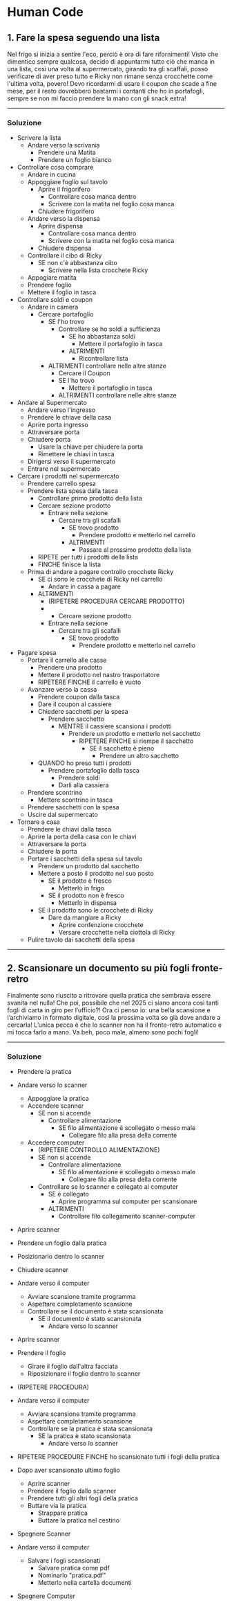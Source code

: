 # Human Code

## 1. Fare la spesa seguendo una lista

Nel frigo si inizia a sentire l'eco, perciò è ora di fare rifornimenti!
Visto che dimentico sempre qualcosa, decido di appuntarmi tutto ciò che manca in una lista, così una volta al supermercato, girando tra gli scaffali, posso verificare di aver preso tutto e Ricky non rimane senza crocchette come l'ultima volta, povero! Devo ricordarmi di usare il coupon che scade a fine mese, per il resto dovrebbero bastarmi i contanti che ho in portafogli, sempre se non mi faccio prendere la mano con gli snack extra!

---

### Soluzione

-   Scrivere la lista
    -   Andare verso la scrivania
        -   Prendere una Matita
        -   Prendere un foglio bianco
-   Controllare cosa comprare
    -   Andare in cucina
    -   Appoggiare foglio sul tavolo
        -   Aprire il frigorifero
            -   Controllare cosa manca dentro
            -   Scrivere con la matita nel foglio cosa manca
        -   Chiudere frigorifero
    -   Andare verso la dispensa
        -   Aprire dispensa
            -   Controllare cosa manca dentro
            -   Scrivere con la matita nel foglio cosa manca
        -   Chiudere dispensa
    -   Controllare il cibo di Ricky
        -   SE non c'è abbastanza cibo
            -   Scrivere nella lista crocchete Ricky
    -   Appogiare matita
    -   Prendere foglio
    -   Mettere il foglio in tasca
-   Controllare soldi e coupon
    -   Andare in camera
        -   Cercare portafoglio
            -   SE l'ho trovo
                -   Controllare se ho soldi a sufficienza
                    -   SE ho abbastanza soldi
                        -   Mettere il portafoglio in tasca
                    -   ALTRIMENTI
                        -   Ricontrollare lista
            -   ALTRIMENTI controllare nelle altre stanze
                -   Cercare il Coupon
                -   SE l'ho trovo
                    -   Mettere il portafoglio in tasca
                -   ALTRIMENTI controllare nelle altre stanze
-   Andare al Supermercato
    -   Andare verso l'ingresso
    -   Prendere le chiave della casa
    -   Aprire porta ingresso
    -   Attraversare porta
    -   Chiudere porta
        -   Usare la chiave per chiudere la porta
        -   Rimettere le chiavi in tasca
    -   Dirigersi verso il supermercato
    -   Entrare nel supermercato
-   Cercare i prodotti nel supermercato
    -   Prendere carrello spesa
    -   Prendere lista spesa dalla tasca
        -   Controllare primo prodotto della lista
        -   Cercare sezione prodotto
            -   Entrare nella sezione
                -   Cercare tra gli scafalli
                    -   SE trovo prodotto
                        -   Prendere prodotto e metterlo nel carrello
                    -   ALTRIMENTI
                        -   Passare al prossimo prodotto della lista
        -   RIPETE per tutti i prodotti della lista
        -   FINCHE finisce la lista
    -   Prima di andare a pagare controllo crocchete Ricky
        -   SE ci sono le crocchete di Ricky nel carrello
            -   Andare in cassa a pagare
        -   ALTRIMENTI
            -   (RIPETERE PROCEDURA CERCARE PRODOTTO)
            -   -   Cercare sezione prodotto
            -   Entrare nella sezione
                -   Cercare tra gli scafalli
                    -   SE trovo prodotto
                        -   Prendere prodotto e metterlo nel carrello
-   Pagare spesa
    -   Portare il carrello alle casse
        -   Prendere una prodotto
        -   Mettere il prodotto nel nastro trasportatore
        -   RIPETERE FINCHE il carrello è vuoto
    -   Avanzare verso la cassa
        -   Prendere coupon dalla tasca
        -   Dare il coupon al cassiere
        -   Chiedere sacchetti per la spesa
            -   Prendere sacchetto
                -   MENTRE il cassiere scansiona i prodotti
                    -   Prendere un prodotto e metterlo nel sacchetto
                        -   RIPETERE FINCHE si riempe il sacchetto
                            -   SE il sacchetto è pieno
                                -   Prendere un altro sacchetto
        -   QUANDO ho preso tutti i prodotti
            -   Prendere portafoglio dalla tasca
                -   Prendere soldi
                -   Darli alla cassiera
    -   Prendere scontrino
        -   Mettere scontrino in tasca
    -   Prendere sacchetti con la spesa
    -   Uscire dal supermercato
-   Tornare a casa
    -   Prendere le chiavi dalla tasca
    -   Aprire la porta della casa con le chiavi
    -   Attraversare la porta
    -   Chiudere la porta
    -   Portare i sacchetti della spesa sul tavolo
        -   Prendere un prodotto dal sacchetto
        -   Mettere a posto il prodotto nel suo posto
            -   SE il prodotto è fresco
                -   Metterlo in frigo
            -   SE il prodotto non è fresco
                -   Metterlo in dispensa
        -   SE il prodotto sono le crocchete di Ricky
            -   Dare da mangiare a Ricky
                -   Aprire confenzione crocchete
                -   Versare crocchette nella ciottola di Ricky
    -   Pulire tavolo dai sacchetti della spesa

---

## 2. Scansionare un documento su più fogli fronte-retro

Finalmente sono riuscito a ritrovare quella pratica che sembrava essere svanita nel nulla! Che poi, possibile che nel 2025 ci siano ancora così tanti fogli di carta in giro per l’ufficio?! Ora ci penso io: una bella scansione e l’archiviamo in formato digitale, così la prossima volta so già dove andare a cercarla! L’unica pecca è che lo scanner non ha il fronte-retro automatico e mi tocca farlo a mano. Va beh, poco male, almeno sono pochi fogli!

---

### Soluzione

-   Prendere la pratica
-   Andare verso lo scanner

    -   Appoggiare la pratica
    -   Accendere scanner
        -   SE non si accende
            -   Controllare alimentazione
                -   SE filo alimentazione è scollegato o messo male
                    -   Collegare filo alla presa della corrente
    -   Accedere computer
        -   (RIPETERE CONTROLLO ALIMENTAZIONE)
        -   SE non si accende
            -   Controllare alimentazione
                -   SE filo alimentazione è scollegato o messo male
                    -   Collegare filo alla presa della corrente
        -   Controllare se lo scanner e collegato al computer
            -   SE è collegato
                -   Aprire programma sul computer per scansionare
            -   ALTRIMENTI
                -   Controllare filo collegamento scanner-computer

-   Aprire scanner
-   Prendere un foglio dalla pratica
-   Posizionarlo dentro lo scanner
-   Chiudere scanner
-   Andare verso il computer
    -   Avviare scansione tramite programma
    -   Aspettare completamento scansione
    -   Controllare se il documento è stata scansionata
        -   SE il documento è stato scansionata
            -   Andare verso lo scanner
-   Aprire scanner
-   Prendere il foglio
    -   Girare il foglio dall'altra facciata
    -   Riposizionare il foglio dentro lo scanner
-   (RIPETERE PROCEDURA)
-   Andare verso il computer
    -   Avviare scansione tramite programma
    -   Aspettare completamento scansione
    -   Controllare se la pratica è stata scansionata
        -   SE la pratica è stato scansionata
            -   Andare verso lo scanner
-   RIPETERE PROCEDURE FINCHE ho scansionato tutti i fogli della pratica

-   Dopo aver scansionato ultimo foglio
    -   Aprire scanner
    -   Prendere il foglio dallo scanner
    -   Prendere tutti gli altri fogli della pratica
    -   Buttare via la pratica
        -   Strappare pratica
        -   Buttare la pratica nel cestino
-   Spegnere Scanner
-   Andare verso il computer
    -   Salvare i fogli scansionati
        -   Salvare pratica come pdf
        -   Nominarlo "pratica.pdf"
        -   Metterlo nella cartella documenti
-   Spegnere Computer
